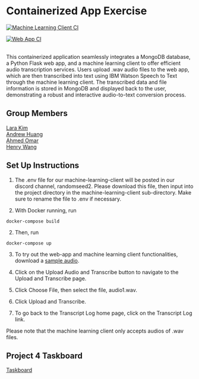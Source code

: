 # Containerized App Exercise
[![Machine Learning Client CI](https://github.com/software-students-fall2023/4-containerized-app-exercise-team-random-seed-2/actions/workflows/ml_client_ci.yml/badge.svg)](https://github.com/software-students-fall2023/4-containerized-app-exercise-team-random-seed-2/actions/workflows/ml_client_ci.yml)

[![Web App CI](https://github.com/software-students-fall2023/4-containerized-app-exercise-team-random-seed-2/actions/workflows/web_app_ci.yml/badge.svg)](https://github.com/software-students-fall2023/4-containerized-app-exercise-team-random-seed-2/actions/workflows/web_app_ci.yml)

<br>
This containerized application seamlessly integrates a MongoDB database, a Python Flask web app, and a machine learning client to offer efficient audio transcription services. Users upload .wav audio files to the web app, which are then transcribed into text using IBM Watson Speech to Text through the machine learning client. The transcribed data and file information is stored in MongoDB and displayed back to the user, demonstrating a robust and interactive audio-to-text conversion process.

## Group Members 
[Lara Kim](https://github.com/larahynkim) <br>
[Andrew Huang](https://github.com/andrewhuanggg) <br>
[Ahmed Omar](https://github.com/ahmed-o-324) <br>
[Henry Wang](https://github.com/fishlesswater) <br>

## Set Up Instructions 
1. The .env file for our machine-learning-client will be posted in our discord channel, randomseed2. Please download this file, then input into the project directory in the machine-learning-client sub-directory. Make sure to rename the file to .env if necessary. 

2. With Docker running, run 
```
docker-compose build
```
2. Then, run 
```
docker-compose up
```
3. To try out the web-app and machine learning client functionalities, download a [sample audio](machine-learning-client/audio_files/audio1.wav). 

4. Click on the Upload Audio and Transcribe button to navigate to the Upload and Transcribe page. 

5. Click Choose File, then select the file, audio1.wav. 

6. Click Upload and Transcribe. 

7. To go back to the Transcript Log home page, click on the Transcript Log link. 

Please note that the machine learning client only accepts audios of .wav files. 

## Project 4 Taskboard 
[Taskboard](https://github.com/orgs/software-students-fall2023/projects/92)

